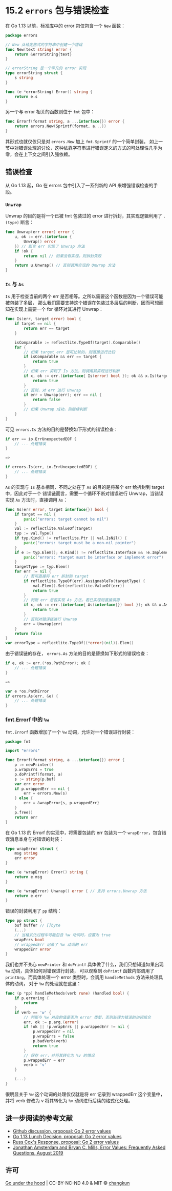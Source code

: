 # 15.2 `errors` 包与错误检查

在 Go 1.13 以前，标准库中的 error 包仅包含一个 `New` 函数：

```go
package errors

// New 从给定格式的字符串中创建一个错误
func New(text string) error {
	return &errorString{text}
}

// errorString 是一个平凡的 error 实现
type errorString struct {
	s string
}

func (e *errorString) Error() string {
	return e.s
}
```

另一个与 error 相关的函数则位于 `fmt` 包中：

```go
func Errorf(format string, a ...interface{}) error {
	return errors.New(Sprintf(format, a...))
}
```

其形式也就仅仅只是对 `errors.New` 加上 `fmt.Sprintf` 的一个简单封装。
如上一节中对错误处理的讨论，这种依靠字符串进行错误定义的方式的可处理性几乎为零，会在上下文之间引入强依赖。

## 错误检查

从 Go 1.13 起，Go 在 errors 包中引入了一系列新的 API 来增强错误检查的手段。

### `Unwrap`

Unwrap 的目的是将一个已被 fmt 包装过的 error 进行拆封，其实现逻辑利用了 `.(type)` 断言：

```go
func Unwrap(err error) error {
	u, ok := err.(interface {
		Unwrap() error
	}) // 断言 err 实现了 Unwrap 方法
	if !ok {
		return nil // 如果没有实现，则拆封失败
	}
	return u.Unwrap() // 否则调用实现的 Unwrap 方法
}
```

### `Is` 与 `As`

`Is` 用于检查当前的两个 err 是否相等。之所以需要这个函数是因为一个错误可能被包装了多层，
那么我们需要支持这个错误在包装过多层后的判断，因而可想而知在实现上需要一个 for 循环对其进行 Unwrap：

```go
func Is(err, target error) bool {
	if target == nil {
		return err == target
	}

	isComparable := reflectlite.TypeOf(target).Comparable()
	for {
		// 如果 target err 是可比较的，则直接进行比较
		if isComparable && err == target {
			return true
		}
		// 如果 err 实现了 Is 方法，则调用其实现进行判断
		if x, ok := err.(interface{ Is(error) bool }); ok && x.Is(target) {
			return true
		}
		// 否则，对 err 进行 Unwrap
		if err = Unwrap(err); err == nil {
			return false
		}
		// 如果 Unwrap 成功，则继续判断
	}
}
```

可见 `errors.Is` 方法的目的是替换如下形式的错误检查：

```go
if err == io.ErrUnexpectedEOF {
	// ... 处理错误
}

=>

if errors.Is(err, io.ErrUnexpectedEOF) {
	// ... 处理错误
}
```

`As` 的实现与 `Is` 基本相同，不同之处在于 `As` 的目的是将某个 err 给拆封到 target 中，因此对于一个
错误链而言，需要一个循环不断对错误进行 Unwrap，当错误实现 `As` 方法时，直接调用 `As`：

```go
func As(err error, target interface{}) bool {
	if target == nil {
		panic("errors: target cannot be nil")
	}
	val := reflectlite.ValueOf(target)
	typ := val.Type()
	if typ.Kind() != reflectlite.Ptr || val.IsNil() {
		panic("errors: target must be a non-nil pointer")
	}
	if e := typ.Elem(); e.Kind() != reflectlite.Interface && !e.Implements(errorType) {
		panic("errors: *target must be interface or implement error")
	}
	targetType := typ.Elem()
	for err != nil {
		// 若可直接将 err 拆封到 target
		if reflectlite.TypeOf(err).AssignableTo(targetType) {
			val.Elem().Set(reflectlite.ValueOf(err))
			return true
		}
		// 判断 err 是否实现 As 方法，若已实现则直接调用
		if x, ok := err.(interface{ As(interface{}) bool }); ok && x.As(target) {
			return true
		}
		// 否则对错误链进行 Unwrap
		err = Unwrap(err)
	}
	return false
}
var errorType = reflectlite.TypeOf((*error)(nil)).Elem()
```

由于错误链的存在， `errors.As` 方法的目的是替换如下形式的错误检查：

```go
if e, ok := err.(*os.PathError); ok {
	// ... 处理错误
}

=>

var e *os.PathError
if errors.As(err, &e) {
	// ... 处理错误
}
```

### fmt.Errorf 中的 `%w`

`fmt.Errorf` 函数增加了一个 `%w` 动词，允许对一个错误进行封装：

```go
package fmt

import "errors"

func Errorf(format string, a ...interface{}) error {
	p := newPrinter()
	p.wrapErrs = true
	p.doPrintf(format, a)
	s := string(p.buf)
	var err error
	if p.wrappedErr == nil {
		err = errors.New(s)
	} else {
		err = &wrapError{s, p.wrappedErr}
	}
	p.free()
	return err
}
```

在 Go 1.13 的 Errorf 的实现中，将需要包装的 err 包装为一个 `wrapError`，包含错误消息本身与对错误的封装：

```go
type wrapError struct {
	msg string
	err error
}

func (e *wrapError) Error() string {
	return e.msg
}

func (e *wrapError) Unwrap() error { // 支持 errors.Unwrap 方法
	return e.err
}
```

错误的封装利用了 `pp` 结构：

```go
type pp struct {
	buf buffer // []byte
	(...)
	// 当格式化过程中可能包含 %w 动词时，设置为 true
	wrapErrs bool
	// wrappedErr 记录了 %w 动词的 err
	wrappedErr error
}
```

我们也并不关心 `newPrinter` 和 `doPrintf` 具体做了什么，我们只想知道如果出现 `%w` 动词，具体如何对错误进行封装，
可以观察到 `doPrintf` 函数内部调用了 `printArg`，而具体处理一个 error 类型时，会调用 `handleMethods` 方法来处理具体的动词，
对于 `%w` 的处理就在这里：

```go
func (p *pp) handleMethods(verb rune) (handled bool) {
	if p.erroring {
		return
	}
	if verb == 'w' {
		// 判断与 %w 对应的值是否为 error 类型，否则处理为错误的动词组合
		err, ok := p.arg.(error)
		if !ok || !p.wrapErrs || p.wrappedErr != nil {
			p.wrappedErr = nil
			p.wrapErrs = false
			p.badVerb(verb)
			return true
		}
		// 保存 err，并将其转化为 %v 的情况
		p.wrappedErr = err
		verb = 'v'
	}

	(...)
}
```

很明显关于 `%w` 这个动词的处理仅仅就是将 err 记录到 wrappedErr 这个变量中，
并将 verb 修改为 v 将其转化为 `%v` 动词进行后续的格式化处理。

## 进一步阅读的参考文献

- [Github discussion, proposal: Go 2 error values](https://github.com/golang/go/issues/29934)
- [Go 1.13 Lunch Decision, proposal: Go 2 error values](https://github.com/golang/go/issues/29934#issuecomment-489682919)
- [Russ Cox's Response, proposal: Go 2 error values](https://github.com/golang/go/issues/29934#issuecomment-490087200)
- [Jonathan Amsterdam and Bryan C. Mills, Error Values: Frequently Asked Questions, August 2019](https://github.com/golang/go/wiki/ErrorValueFAQ)

## 许可

[Go under the hood](https://github.com/changkun/go-under-the-hood) | CC-BY-NC-ND 4.0 & MIT &copy; [changkun](https://changkun.de)
